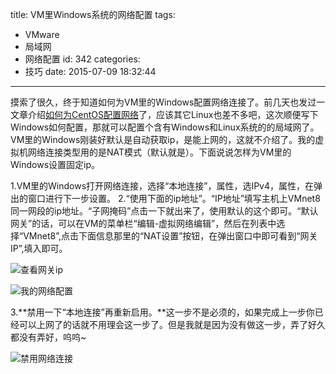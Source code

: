title: VM里Windows系统的网络配置
tags:
  - VMware
  - 局域网
  - 网络配置
id: 342
categories:
  - 技巧
date: 2015-07-09 18:32:44
---

摸索了很久，终于知道如何为VM里的Windows配置网络连接了。前几天也发过一文章介绍[如何为CentOS配置网络](http://www.e12e.com/2015/07/06/centos7%E7%BD%91%E7%BB%9C%E9%85%8D%E7%BD%AE/)了，应该其它Linux也差不多吧，这次顺便写下Windows如何配置，那就可以配置个含有Windows和Linux系统的的局域网了。VM里的Windows刚装好默认是自动获取ip，是能上网的，这就不介绍了。我的虚拟机网络连接类型用的是NAT模式（默认就是）。下面说说怎样为VM里的Windows设置固定ip。<!--more-->

1.VM里的Windows打开网络连接，选择“本地连接”，属性，选IPv4，属性，在弹出的窗口进行下一步设置。
2.“使用下面的ip地址”。“IP地址”填写主机上VMnet8同一网段的ip地址。“子网掩码”点击一下就出来了，使用默认的这个即可。“默认网关”的话，可以在VM的菜单栏“编辑-虚拟网络编辑”，然后在列表中选择“VMnet8”,点击下面信息那里的“NAT设置”按钮，在弹出窗口中即可看到“网关IP”,填入即可。

![查看网关ip](http://qiniu.e12e.com/2015/07/09/截图20150709171232.jpg)

![我的网络配置](http://qiniu.e12e.com/2015/07/09/图片20150709172513.png)

3.**禁用一下“本地连接”再重新启用。**这一步不是必须的，如果完成上一步你已经可以上网了的话就不用理会这一步了。但是我就是因为没有做这一步，弄了好久都没有弄好，呜呜~

![禁用网络连接](http://qiniu.e12e.com/2015/07/09/截图20150709172049.jpg)